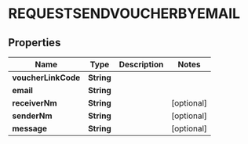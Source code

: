 

# REQUESTSENDVOUCHERBYEMAIL


## Properties

| Name | Type | Description | Notes |
|------------ | ------------- | ------------- | -------------|
|**voucherLinkCode** | **String** |  |  |
|**email** | **String** |  |  |
|**receiverNm** | **String** |  |  [optional] |
|**senderNm** | **String** |  |  [optional] |
|**message** | **String** |  |  [optional] |



